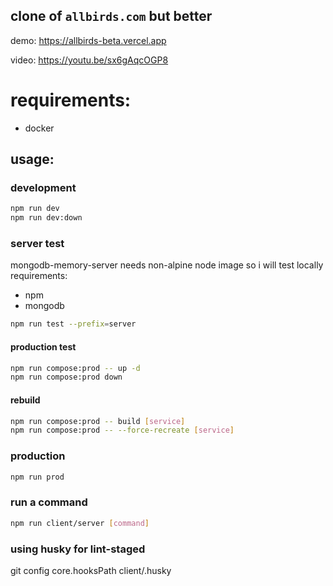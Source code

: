 ## clone of `allbirds.com` but better

demo: https://allbirds-beta.vercel.app

video: https://youtu.be/sx6gAqcOGP8


# requirements:
- docker

## usage:

### development
```bash
npm run dev
npm run dev:down
```


### server test
mongodb-memory-server needs non-alpine node image so i will test locally
requirements:
  - npm
  - mongodb

```bash
npm run test --prefix=server
```


#### production test
```bash
npm run compose:prod -- up -d
npm run compose:prod down
```

#### rebuild
```bash
npm run compose:prod -- build [service]
npm run compose:prod -- --force-recreate [service]
```

### production
```bash
npm run prod
```

### run a command
```bash
npm run client/server [command]
```

### using husky for lint-staged
git config core.hooksPath client/.husky
